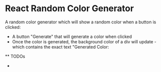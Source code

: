 # React Random Color Generator

A random color generator which will show a random color when a button is clicked:

- A button "Generate" that will generate a color when clicked
- Once the color is generated, the background color of a div will update - which contains the exact text "Generated Color: <background color hex code>

\*\* TODOs

-
